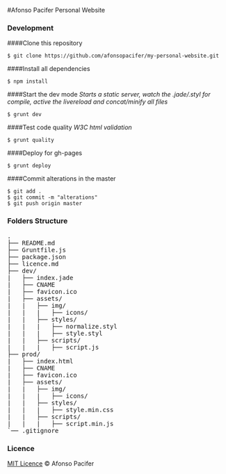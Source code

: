 #Afonso Pacifer Personal Website

### Development
####Clone this repository

    $ git clone https://github.com/afonsopacifer/my-personal-website.git

####Install all dependencies

    $ npm install

####Start the dev mode
*Starts a static server, watch the .jade/.styl for compile, active the livereload and concat/minify all files*

    $ grunt dev

####Test code quality
*W3C html validation*

    $ grunt quality

####Deploy for gh-pages

    $ grunt deploy

####Commit alterations in the master

    $ git add .
    $ git commit -m "alterations"
    $ git push origin master

### Folders Structure
<pre>
.
├── README.md
├── Gruntfile.js
├── package.json
├── licence.md
├── dev/
|   ├── index.jade
|   ├── CNAME
|   ├── favicon.ico
|   ├── assets/
|   |   ├── img/
|   |   |   ├── icons/
|   |   ├── styles/
|   |   |   ├── normalize.styl
|   |   |   ├── style.styl
|   |   ├── scripts/
|   |   |   ├── script.js
├── prod/
|   ├── index.html
|   ├── CNAME
|   ├── favicon.ico
|   ├── assets/
|   |   ├── img/
|   |   |   ├── icons/
|   |   ├── styles/
|   |   |   ├── style.min.css
|   |   ├── scripts/
|   |   |   ├── script.min.js
`── .gitignore
</pre>

### Licence
[MIT Licence](licence.md) © Afonso Pacifer
